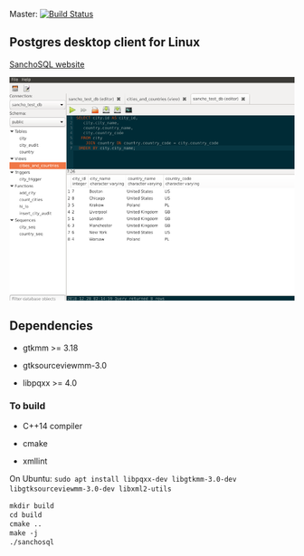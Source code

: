 Master: [![Build Status](https://travis-ci.org/lchsk/sanchosql.svg?branch=master)](https://travis-ci.org/lchsk/sanchosql)

## Postgres desktop client for Linux

[SanchoSQL website](https://sanchosql.com)

![SanchoSQL code editor](./sanchosql_editor_1.png)

## Dependencies

- gtkmm >= 3.18

- gtksourceviewmm-3.0

- libpqxx >= 4.0

### To build

- C++14 compiler

- cmake

- xmllint

On Ubuntu: `sudo apt install libpqxx-dev libgtkmm-3.0-dev libgtksourceviewmm-3.0-dev libxml2-utils`

```
mkdir build
cd build
cmake ..
make -j
./sanchosql
```


